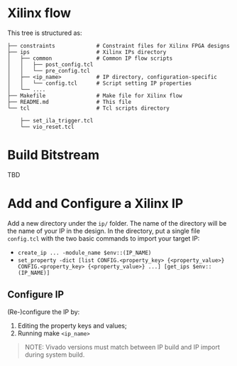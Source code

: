 # Xilinx flow
This tree is structured as:
```
├── constraints             # Constraint files for Xilinx FPGA designs
├── ips                     # Xilinx IPs directory
│   ├── common              # Common IP flow scripts 
│   │   ├── post_config.tcl
│   │   └── pre_config.tcl
│   ├── <ip_name>           # IP directory, configuration-specific
│   │   └── config.tcl      # Script setting IP properties
│   └── ....
├── Makefile                # Make file for Xilinx flow
├── README.md               # This file
└── tcl                     # Tcl scripts directory

    ├── set_ila_trigger.tcl
    └── vio_reset.tcl
```

# Build Bitstream
TBD

# Add and Configure a Xilinx IP
Add a new directory under the `ip/` folder. The name of the directory will be the name of your IP in the design. In the directory, put a single file `config.tcl` with the two basic commands to import your target IP:
* `create_ip ... -module_name $env::(IP_NAME)`
* `set_property -dict [list CONFIG.<property_key> {<property_value>} CONFIG.<property_key> {<property_value>} ...] [get_ips $env::(IP_NAME)]`

## Configure IP
(Re-)configure the IP by:
1. Editing the property keys and values;
2. Running make `<ip_name>`
> NOTE: Vivado versions must match between IP build and IP import during system build.

 